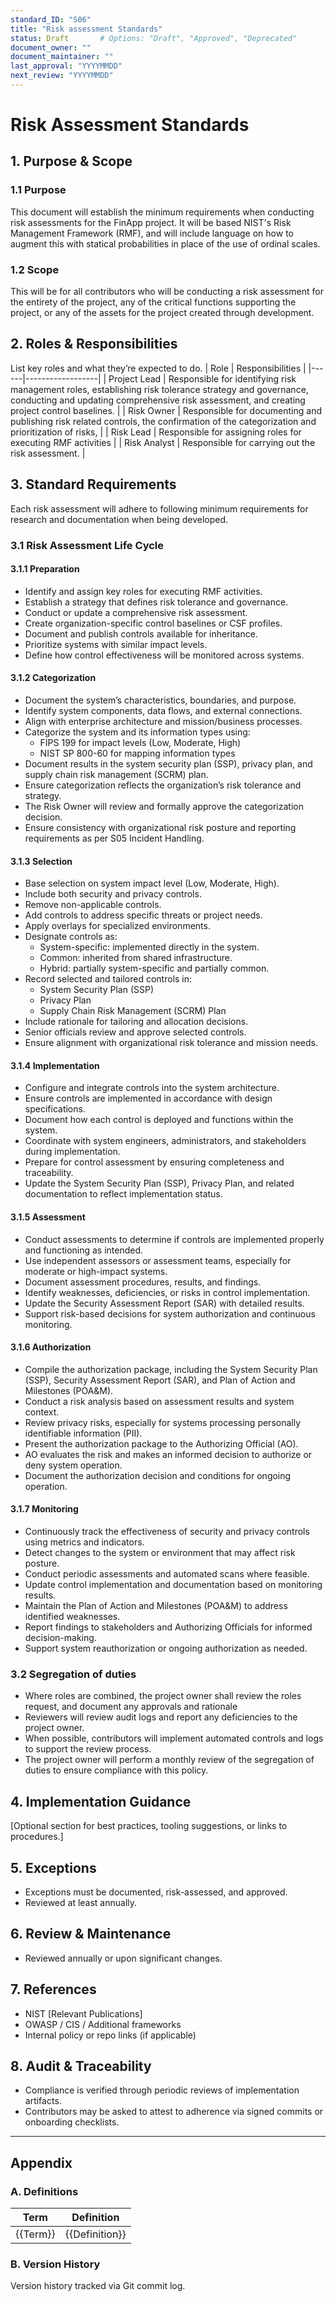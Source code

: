 ```yaml
---
standard_ID: "S06"
title: "Risk assessment Standards"
status: Draft       # Options: "Draft", "Approved", "Deprecated"  
document_owner: ""  
document_maintainer: ""  
last_approval: "YYYYMMDD"  
next_review: "YYYYMMDD"  
---
```


# Risk Assessment Standards

## 1. Purpose & Scope

### 1.1 Purpose
This document will establish the minimum requirements when conducting risk assessments for the FinApp project. It will be based NIST's Risk Management Framework (RMF), and will include language on how to augment this with statical probabilities in place of the use of ordinal scales.

### 1.2 Scope
This will be for all contributors who will be conducting a risk assessment for the entirety of the project, any of the critical functions supporting the project, or any of the assets for the project created through development. 

## 2. Roles & Responsibilities
List key roles and what they’re expected to do.
| Role | Responsibilities |
|------|------------------|
| Project Lead | Responsible for identifying risk management roles, establishing risk tolerance strategy and governance, conducting and updating comprehensive risk assessment, and creating project control baselines. |
| Risk Owner | Responsible for documenting and publishing risk related controls, the confirmation of the categorization and prioritization of risks,   |
| Risk Lead | Responsible for assigning roles for executing RMF activities |
| Risk Analyst | Responsible for carrying out the risk assessment. |

## 3. Standard Requirements
Each risk assessment will adhere to following minimum requirements for research and documentation when being developed.

### 3.1 Risk Assessment Life Cycle
#### 3.1.1 Preparation
- Identify and assign key roles for executing RMF activities.
- Establish a strategy that defines risk tolerance and governance.
- Conduct or update a comprehensive risk assessment.
- Create organization-specific control baselines or CSF profiles.
- Document and publish controls available for inheritance.
- Prioritize systems with similar impact levels.
- Define how control effectiveness will be monitored across systems.

#### 3.1.2 Categorization
- Document the system’s characteristics, boundaries, and purpose.
- Identify system components, data flows, and external connections.
- Align with enterprise architecture and mission/business processes.
- Categorize the system and its information types using:
    - FIPS 199 for impact levels (Low, Moderate, High)
    - NIST SP 800-60 for mapping information types
- Document results in the system security plan (SSP), privacy plan, and supply chain risk management (SCRM) plan.
- Ensure categorization reflects the organization’s risk tolerance and strategy.
- The Risk Owner will review and formally approve the categorization decision.
- Ensure consistency with organizational risk posture and reporting requirements as per S05 Incident Handling.

#### 3.1.3 Selection
- Base selection on system impact level (Low, Moderate, High).
- Include both security and privacy controls.
- Remove non-applicable controls.
- Add controls to address specific threats or project needs.
- Apply overlays for specialized environments.
- Designate controls as:
  - System-specific: implemented directly in the system.
  - Common: inherited from shared infrastructure.
  - Hybrid: partially system-specific and partially common.
- Record selected and tailored controls in:
  - System Security Plan (SSP)
  - Privacy Plan
  - Supply Chain Risk Management (SCRM) Plan
- Include rationale for tailoring and allocation decisions.
- Senior officials review and approve selected controls.
- Ensure alignment with organizational risk tolerance and mission needs.

#### 3.1.4 Implementation
- Configure and integrate controls into the system architecture.
- Ensure controls are implemented in accordance with design specifications.
- Document how each control is deployed and functions within the system.
- Coordinate with system engineers, administrators, and stakeholders during implementation.
- Prepare for control assessment by ensuring completeness and traceability.
- Update the System Security Plan (SSP), Privacy Plan, and related documentation to reflect implementation status.

#### 3.1.5 Assessment
- Conduct assessments to determine if controls are implemented properly and functioning as intended.
- Use independent assessors or assessment teams, especially for moderate or high-impact systems.
- Document assessment procedures, results, and findings.
- Identify weaknesses, deficiencies, or risks in control implementation.
- Update the Security Assessment Report (SAR) with detailed results.
- Support risk-based decisions for system authorization and continuous monitoring.

#### 3.1.6 Authorization
- Compile the authorization package, including the System Security Plan (SSP), Security Assessment Report (SAR), and Plan of Action and Milestones (POA&M).
- Conduct a risk analysis based on assessment results and system context.
- Review privacy risks, especially for systems processing personally identifiable information (PII).
- Present the authorization package to the Authorizing Official (AO).
- AO evaluates the risk and makes an informed decision to authorize or deny system operation.
- Document the authorization decision and conditions for ongoing operation.

#### 3.1.7 Monitoring
- Continuously track the effectiveness of security and privacy controls using metrics and indicators.
- Detect changes to the system or environment that may affect risk posture.
- Conduct periodic assessments and automated scans where feasible.
- Update control implementation and documentation based on monitoring results.
- Maintain the Plan of Action and Milestones (POA&M) to address identified weaknesses.
- Report findings to stakeholders and Authorizing Officials for informed decision-making.
- Support system reauthorization or ongoing authorization as needed.

### 3.2 Segregation of duties
- Where roles are combined, the project owner shall review the roles request, and document any approvals and rationale
- Reviewers will review audit logs and report any deficiencies to the project owner. 
- When possible, contributors will implement automated controls and logs to support the review process.
- The project owner will perform a monthly review of the segregation of duties to ensure compliance with this policy.

## 4. Implementation Guidance
[Optional section for best practices, tooling suggestions, or links to procedures.]

## 5. Exceptions
- Exceptions must be documented, risk-assessed, and approved.
- Reviewed at least annually.  

## 6. Review & Maintenance
* Reviewed annually or upon significant changes.

## 7. References
- NIST [Relevant Publications]  
- OWASP / CIS / Additional frameworks  
- Internal policy or repo links (if applicable)

## 8. Audit & Traceability
- Compliance is verified through periodic reviews of implementation artifacts.
- Contributors may be asked to attest to adherence via signed commits or onboarding checklists.

---

## Appendix

### A. Definitions
| Term | Definition |
|------|------------|
| {{Term}} | {{Definition}} |

### B. Version History
Version history tracked via Git commit log.
